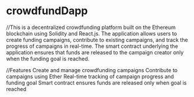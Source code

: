 # crowdfundDapp

//This is a decentralized crowdfunding platform built on the Ethereum blockchain using Solidity and React.js. 
The application allows users to create funding campaigns, contribute to existing campaigns, and track the 
progress of campaigns in real-time. The smart contract underlying the application ensures that funds are 
released to the campaign creator only when the funding goal is reached.

//Features
Create and manage crowdfunding campaigns
Contribute to campaigns using Ether
Real-time tracking of campaign progress and funding goal
Smart contract ensures funds are released only when goal is reached
